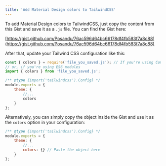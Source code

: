 ```yaml
---
title: 'Add Material Design colors to TailwindCSS'
---
```


To add Material Design colors to TailwindCSS, just copy the content from this Gist and save it as a `.js` file. You can find the Gist here:

[https://gist.github.com/Posandu/76ac596d64bc66178df4fb583f7a8c88](https://gist.github.com/Posandu/76ac596d64bc66178df4fb583f7a8c88)

After that, update your Tailwind CSS configuration like this:

```js
const { colors } = require('file_you_saved.js'); // If you're using CommonJS
// or, if you're using ES6 modules
import { colors } from 'file_you_saved.js';

/** @type {import('tailwindcss').Config} */
module.exports = {
	theme: {
		//...
		colors
	}
};
```

Alternatively, you can simply copy the object inside the Gist and use it as the `colors` option in your configuration:

```js
/** @type {import('tailwindcss').Config} */
module.exports = {
	theme: {
		//...
		colors: {} // Paste the object here
	}
};
```
